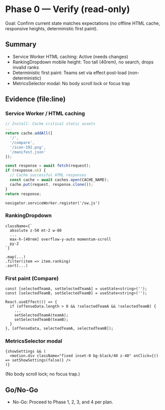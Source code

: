 # Phase 0 — Verify (read-only)

Goal: Confirm current state matches expectations (no offline HTML cache, responsive heights, deterministic first paint).

## Summary
- Service Worker HTML caching: Active (needs changes)
- RankingDropdown mobile height: Too tall (40rem), no search, drops invalid ranks
- Deterministic first paint: Teams set via effect post-load (non-deterministic)
- MetricsSelector modal: No body scroll lock or focus trap

## Evidence (file:line)

### Service Worker / HTML caching
```28:43:public/sw.js
// Install: Cache critical static assets
...
return cache.addAll([
  '/',
  '/compare',
  '/icon-192.png',
  '/manifest.json'
]);
```
```320:329:public/sw.js
const response = await fetch(request);
if (response.ok) {
  // Cache successful HTML responses
  const cache = await caches.open(CACHE_NAME);
  cache.put(request, response.clone());
}
return response;
```
```75:79:app/layout.tsx
navigator.serviceWorker.register('/sw.js')
```

### RankingDropdown
```210:222:components/RankingDropdown.tsx
className={`
  absolute z-50 mt-2 w-80
  ...
  max-h-[40rem] overflow-y-auto momentum-scroll
  py-2
`}
```
```84:100:components/RankingDropdown.tsx
.map(...)
.filter(item => item.ranking)
.sort(...)
```

### First paint (Compare)
```32:39:app/compare/page.tsx
const [selectedTeamA, setSelectedTeamA] = useState<string>('');
const [selectedTeamB, setSelectedTeamB] = useState<string>('');
```
```41:64:app/compare/page.tsx
React.useEffect(() => {
  if (offenseData.length > 0 && !selectedTeamA && !selectedTeamB) {
    ...
    setSelectedTeamA(teamA);
    setSelectedTeamB(teamB);
  }
}, [offenseData, selectedTeamA, selectedTeamB]);
```

### MetricsSelector modal
```129:137:components/FloatingMetricsButton.tsx
{showSettings && (
  <motion.div className="fixed inset-0 bg-black/40 z-40" onClick={() => setShowSettings(false)} />
)}
```
(No body scroll lock; no focus trap.)

## Go/No-Go
- No-Go: Proceed to Phase 1, 2, 3, and 4 per plan.
